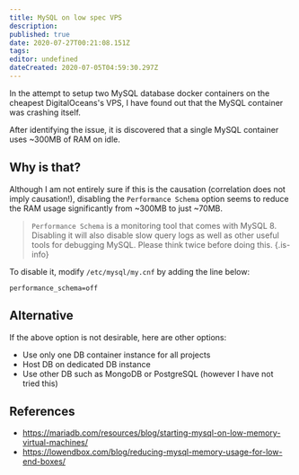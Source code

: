 ```yaml
---
title: MySQL on low spec VPS
description: 
published: true
date: 2020-07-27T00:21:08.151Z
tags: 
editor: undefined
dateCreated: 2020-07-05T04:59:30.297Z
---
```


In the attempt to setup two MySQL database docker containers on the cheapest DigitalOceans's VPS, I have found out that the MySQL container was crashing itself.

After identifying the issue, it is discovered that a single MySQL container uses ~300MB of RAM on idle.

## Why is that?

Although I am not entirely sure if this is the causation (correlation does not imply causation!), disabling the `Performance Schema` option seems to reduce the RAM usage significantly from ~300MB to just ~70MB.

> `Performance Schema` is a monitoring tool that comes with MySQL 8. Disabling it will also disable slow query logs as well as other useful tools for debugging MySQL. Please think twice before doing this.
{.is-info}

To disable it, modify `/etc/mysql/my.cnf` by adding the line below:

```
performance_schema=off
```

## Alternative

If the above option is not desirable, here are other options:

- Use only one DB container instance for all projects
- Host DB on dedicated DB instance
- Use other DB such as MongoDB or PostgreSQL (however I have not tried this)

## References

- https://mariadb.com/resources/blog/starting-mysql-on-low-memory-virtual-machines/
- https://lowendbox.com/blog/reducing-mysql-memory-usage-for-low-end-boxes/